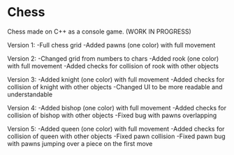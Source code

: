 # Chess
Chess made on C++ as a console game. (WORK IN PROGRESS)

Version 1:
-Full chess grid
-Added pawns (one color) with full movement

Version 2:
-Changed grid from numbers to chars
-Added rook (one color) with full movement
-Added checks for collision of rook with other objects

Version 3:
-Added knight (one color) with full movement
-Added checks for collision of knight with other objects
-Changed UI to be more readable and understandable

Version 4:
-Added bishop (one color) with full movement
-Added checks for collision of bishop with other objects
-Fixed bug with pawns overlapping

Version 5:
-Added queen (one color) with full movement
-Added checks for collision of queen with other objects
-Fixed pawn collision
-Fixed pawn bug with pawns jumping over a piece on the first move
